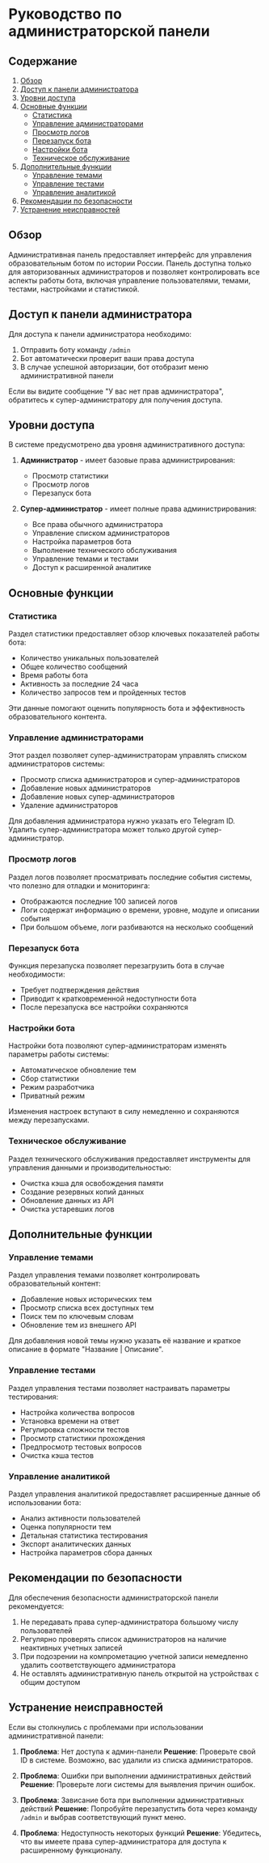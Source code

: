 
# Руководство по администраторской панели

## Содержание

1. [Обзор](#обзор)
2. [Доступ к панели администратора](#доступ-к-панели-администратора)
3. [Уровни доступа](#уровни-доступа)
4. [Основные функции](#основные-функции)
   - [Статистика](#статистика)
   - [Управление администраторами](#управление-администраторами)
   - [Просмотр логов](#просмотр-логов)
   - [Перезапуск бота](#перезапуск-бота)
   - [Настройки бота](#настройки-бота)
   - [Техническое обслуживание](#техническое-обслуживание)
5. [Дополнительные функции](#дополнительные-функции)
   - [Управление темами](#управление-темами)
   - [Управление тестами](#управление-тестами)
   - [Управление аналитикой](#управление-аналитикой)
6. [Рекомендации по безопасности](#рекомендации-по-безопасности)
7. [Устранение неисправностей](#устранение-неисправностей)

## Обзор

Административная панель предоставляет интерфейс для управления образовательным ботом по истории России. Панель доступна только для авторизованных администраторов и позволяет контролировать все аспекты работы бота, включая управление пользователями, темами, тестами, настройками и статистикой.

## Доступ к панели администратора

Для доступа к панели администратора необходимо:

1. Отправить боту команду `/admin`
2. Бот автоматически проверит ваши права доступа
3. В случае успешной авторизации, бот отобразит меню административной панели

Если вы видите сообщение "У вас нет прав администратора", обратитесь к супер-администратору для получения доступа.

## Уровни доступа

В системе предусмотрено два уровня административного доступа:

1. **Администратор** - имеет базовые права администрирования:
   - Просмотр статистики
   - Просмотр логов
   - Перезапуск бота

2. **Супер-администратор** - имеет полные права администрирования:
   - Все права обычного администратора
   - Управление списком администраторов
   - Настройка параметров бота
   - Выполнение технического обслуживания
   - Управление темами и тестами
   - Доступ к расширенной аналитике

## Основные функции

### Статистика

Раздел статистики предоставляет обзор ключевых показателей работы бота:

- Количество уникальных пользователей
- Общее количество сообщений
- Время работы бота
- Активность за последние 24 часа
- Количество запросов тем и пройденных тестов

Эти данные помогают оценить популярность бота и эффективность образовательного контента.

### Управление администраторами

Этот раздел позволяет супер-администраторам управлять списком администраторов системы:

- Просмотр списка администраторов и супер-администраторов
- Добавление новых администраторов
- Добавление новых супер-администраторов
- Удаление администраторов

Для добавления администратора нужно указать его Telegram ID. Удалить супер-администратора может только другой супер-администратор.

### Просмотр логов

Раздел логов позволяет просматривать последние события системы, что полезно для отладки и мониторинга:

- Отображаются последние 100 записей логов
- Логи содержат информацию о времени, уровне, модуле и описании события
- При большом объеме, логи разбиваются на несколько сообщений

### Перезапуск бота

Функция перезапуска позволяет перезагрузить бота в случае необходимости:

- Требует подтверждения действия
- Приводит к кратковременной недоступности бота
- После перезапуска все настройки сохраняются

### Настройки бота

Настройки бота позволяют супер-администраторам изменять параметры работы системы:

- Автоматическое обновление тем
- Сбор статистики
- Режим разработчика
- Приватный режим

Изменения настроек вступают в силу немедленно и сохраняются между перезапусками.

### Техническое обслуживание

Раздел технического обслуживания предоставляет инструменты для управления данными и производительностью:

- Очистка кэша для освобождения памяти
- Создание резервных копий данных
- Обновление данных из API
- Очистка устаревших логов

## Дополнительные функции

### Управление темами

Раздел управления темами позволяет контролировать образовательный контент:

- Добавление новых исторических тем
- Просмотр списка всех доступных тем
- Поиск тем по ключевым словам
- Обновление тем из внешнего API

Для добавления новой темы нужно указать её название и краткое описание в формате "Название | Описание".

### Управление тестами

Раздел управления тестами позволяет настраивать параметры тестирования:

- Настройка количества вопросов
- Установка времени на ответ
- Регулировка сложности тестов
- Просмотр статистики прохождения
- Предпросмотр тестовых вопросов
- Очистка кэша тестов

### Управление аналитикой

Раздел управления аналитикой предоставляет расширенные данные об использовании бота:

- Анализ активности пользователей
- Оценка популярности тем
- Детальная статистика тестирования
- Экспорт аналитических данных
- Настройка параметров сбора данных

## Рекомендации по безопасности

Для обеспечения безопасности администраторской панели рекомендуется:

1. Не передавать права супер-администратора большому числу пользователей
2. Регулярно проверять список администраторов на наличие неактивных учетных записей
3. При подозрении на компрометацию учетной записи немедленно удалить соответствующего администратора
4. Не оставлять административную панель открытой на устройствах с общим доступом

## Устранение неисправностей

Если вы столкнулись с проблемами при использовании административной панели:

1. **Проблема**: Нет доступа к админ-панели
   **Решение**: Проверьте свой ID в системе. Возможно, вас удалили из списка администраторов.

2. **Проблема**: Ошибки при выполнении административных действий
   **Решение**: Проверьте логи системы для выявления причин ошибок.

3. **Проблема**: Зависание бота при выполнении административных действий
   **Решение**: Попробуйте перезапустить бота через команду `/admin` и выбрав соответствующий пункт меню.

4. **Проблема**: Недоступность некоторых функций
   **Решение**: Убедитесь, что вы имеете права супер-администратора для доступа к расширенному функционалу.
